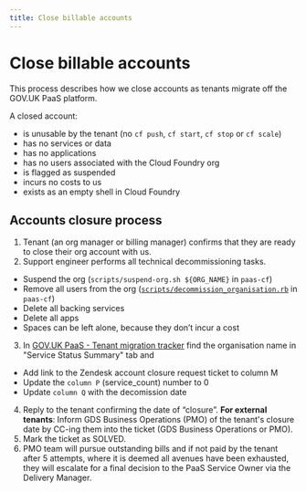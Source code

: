 ```yaml
---
title: Close billable accounts
---
```


# Close billable accounts

This process describes how we close accounts as tenants migrate off the GOV.UK PaaS platform.

A closed account:

- is unusable by the tenant (no `cf push`, `cf start`, `cf stop` or `cf scale`)
- has no services or data
- has no applications
- has no users associated with the Cloud Foundry org
- is flagged as suspended
- incurs no costs to us
- exists as an empty shell in Cloud Foundry

## Accounts closure process

1. Tenant (an org manager or billing manager) confirms that they are ready to close their org account with us.
2. Support engineer performs all technical decommissioning tasks.
 - Suspend the org (`scripts/suspend-org.sh ${ORG_NAME}` in `paas-cf`)
 - Remove all users from the org ([`scripts/decommission_organisation.rb`](https://github.com/alphagov/paas-cf/blob/main/scripts/decommission_organisation.rb)  in `paas-cf`)
 - Delete all backing services
 - Delete all apps
 - Spaces can be left alone, because they don’t incur a cost
3. In [GOV.UK PaaS - Tenant migration tracker](https://docs.google.com/spreadsheets/d/1LFxVqSfZ7fH7PDF-mh57M-X1fLUdmR770a-JfPCp9k8/edit#gid=1195828254) find the organisation name in "Service Status Summary" tab and 
 - Add link to the Zendesk account closure request ticket to column M
 - Update the `column P` (service_count) number to 0
 - Update `column Q`  with the decomission date
4. Reply to the tenant confirming the date of “closure”. **For external tenants**: Inform GDS Business Operations (PMO) of the tenant's closure date by CC-ing them into the ticket (GDS Business Operations or PMO).
5. Mark the ticket as SOLVED.
6. PMO team will pursue outstanding bills and if not paid by the tenant after 5 attempts, where it is deemed all avenues have been exhausted, they will escalate for a final decision to the PaaS Service Owner via the Delivery Manager.
